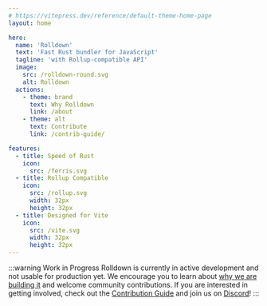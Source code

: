 ```yaml
---
# https://vitepress.dev/reference/default-theme-home-page
layout: home

hero:
  name: 'Rolldown'
  text: 'Fast Rust bundler for JavaScript'
  tagline: 'with Rollup-compatible API'
  image:
    src: /rolldown-round.svg
    alt: Rolldown
  actions:
    - theme: brand
      text: Why Rolldown
      link: /about
    - theme: alt
      text: Contribute
      link: /contrib-guide/

features:
  - title: Speed of Rust
    icon:
      src: /ferris.svg
  - title: Rollup Compatible
    icon:
      src: /rollup.svg
      width: 32px
      height: 32px
  - title: Designed for Vite
    icon:
      src: /vite.svg
      width: 32px
      height: 32px
---
```


:::warning Work in Progress
Rolldown is currently in active development and not usable for production yet. We encourage you to learn about [why we are building it](/about.md) and welcome community contributions. If you are interested in getting involved, check out the [Contribution Guide](/contrib-guide/) and join us on [Discord](https://discord.gg/vsZxvsfgC5)!
:::

<style>
:root {
  --vp-home-hero-name-color: transparent;
  --vp-home-hero-name-background: -webkit-linear-gradient(90deg, #FF5D13, #F0DB4F);
}
</style>
